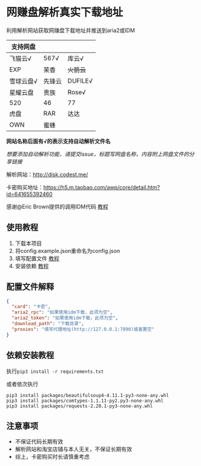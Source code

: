 # 网赚盘解析真实下载地址

利用解析网站获取网赚盘下载地址并推送到aria2或IDM

| 支持网盘  |      |         |
|-------|------|---------|
| 飞猫云√  | 567√ | 库云√     |
| EXP   | 茉香   | ~~火箭云~~ |
| 雪球云盘√ | 先锋云  | DUFILE√ |
| 星耀云盘  | 贵族   | Rose√   |
| 520   | 46   | 77      |
| 虎盘    | RAR  | 达达      |
| OWN   | 蜜蜂   |         |

**网站名称后面有√的表示支持自动解析文件名**

_想要添加自动解析功能，请提交issue，标题写网盘名称，内容附上网盘文件的分享链接_

解析网站：<http://disk.codest.me/>

卡密购买地址：<https://h5.m.taobao.com/awp/core/detail.htm?id=641655392460>

感谢@Eric
Brown提供的调用IDM代码 [教程](https://stackoverflow.com/questions/22587681/use-idminternet-download-manager-api-with-python)

## 使用教程

1. 下载本项目
2. 将config.example.json重命名为config.json
3. 填写配置文件 [教程](#jump1)
4. 安装依赖 [教程](#jump2)

## 配置文件解释<a id="jump1"></a>

```json
{
  "card": "卡密",
  "aria2_rpc": "如果使用idm下载，此项为空",
  "aria2_token": "如果使用idm下载，此项为空",
  "download_path": "下载目录",
  "proxies": "填写代理地址(http://127.0.0.1:7890)或者置空"
}
```

## 依赖安装教程<a id="jump2"></a>

执行`pip3 install -r requirements.txt`

或者依次执行

```commandline
pip3 install packages/beautifulsoup4-4.11.1-py3-none-any.whl
pip3 install packages/comtypes-1.1.11-py2.py3-none-any.whl
pip3 install packages/requests-2.28.1-py3-none-any.whl
```

## 注意事项

* 不保证代码长期有效
* 解析网站和淘宝店铺与本人无关，不保证长期有效
* 综上，卡密购买时长请慎重考虑